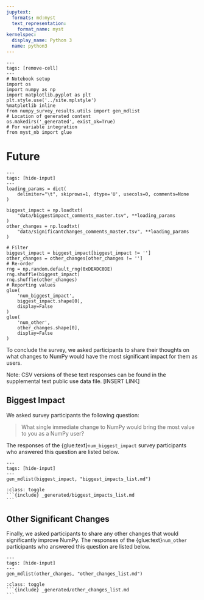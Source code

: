 ```yaml
---
jupytext:
  formats: md:myst
  text_representation:
    format_name: myst
kernelspec:
  display_name: Python 3
  name: python3
---
```


```{code-cell} ipython3
---
tags: [remove-cell]
---
# Notebook setup
import os
import numpy as np
import matplotlib.pyplot as plt
plt.style.use('../site.mplstyle')
%matplotlib inline
from numpy_survey_results.utils import gen_mdlist
# Location of generated content
os.makedirs('_generated', exist_ok=True)
# For variable integration
from myst_nb import glue
```

# Future

```{code-cell} ipython3
---
tags: [hide-input]
---
loading_params = dict(
    delimiter="\t", skiprows=1, dtype='U', usecols=0, comments=None
)

biggest_impact = np.loadtxt(
    "data/biggestimpact_comments_master.tsv", **loading_params
)
other_changes = np.loadtxt(
    "data/significantchanges_comments_master.tsv", **loading_params
)

# Filter
biggest_impact = biggest_impact[biggest_impact != '']
other_changes = other_changes[other_changes != '']
# Re-order
rng = np.random.default_rng(0xDEADC0DE)
rng.shuffle(biggest_impact)
rng.shuffle(other_changes)
# Reporting values
glue(
    'num_biggest_impact',
    biggest_impact.shape[0],
    display=False
)
glue(
    'num_other',
    other_changes.shape[0],
    display=False
)
```

To conclude the survey, we asked participants to share their thoughts on what
changes to NumPy would have the most significant impact for them as users.

Note: CSV versions of these text responses can be found in the supplemental text public use data file. [INSERT LINK]

## Biggest Impact

We asked survey participants the following question:

  > What single immediate change to NumPy would bring the most value to
  > you as a NumPy user?

The responses of the {glue:text}`num_biggest_impact` survey participants who
answered this question are listed below.

```{code-cell} ipython3
---
tags: [hide-input]
---
gen_mdlist(biggest_impact, "biggest_impacts_list.md")
```

````{admonition} Expand to see responses!
:class: toggle
```{include} _generated/biggest_impacts_list.md
```
````

## Other Significant Changes

Finally, we asked participants to share any other changes that would 
significantly improve NumPy.
The responses of the {glue:text}`num_other` participants who answered this
question are listed below.

```{code-cell} ipython3
---
tags: [hide-input]
---
gen_mdlist(other_changes, "other_changes_list.md")
```

````{admonition} Expand to see responses!
:class: toggle
```{include} _generated/other_changes_list.md
```
````
